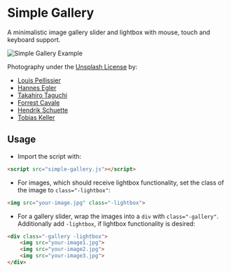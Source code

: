 # Simple Gallery

A minimalistic image gallery slider and lightbox with mouse, touch and keyboard support.

![Simple Gallery Example](https://github.com/user-attachments/assets/cffaf7a6-24d6-439a-9a79-7344b877a11c)

Photography under the [Unsplash License](https://unsplash.com/license) by:
- [Louis Pellissier](https://unsplash.com/photos/wJ2SaSiL5FA)
- [Hannes Egler](https://unsplash.com/de/fotos/6SLdXXVYQpo)
- [Takahiro Taguchi](https://unsplash.com/photos/ODXZTJC5odw)
- [Forrest Cavale](https://unsplash.com/photos/qfmd9bu7IgA)
- [Hendrik Schuette](https://unsplash.com/photos/vlxdsFMKEww)
- [Tobias Keller](https://unsplash.com/de/fotos/73F4pKoUkM0)

## Usage

- Import the script with:
```html
<script src="simple-gallery.js"></script>
```

- For images, which should receive lightbox functionality, set the class of the image to <code>class="-lightbox"</code>:
```html
<img src="your-image.jpg" class="-lightbox">
```

- For a gallery slider, wrap the images into a <code>div</code> with <code>class="-gallery"</code>. Additionally add <code>-lightbox</code>, if lightbox functionality is desired:
```html
<div class="-gallery -lightbox">
    <img src="your-image1.jpg">
    <img src="your-image2.jpg">
    <img src="your-image3.jpg">
</div>
```
